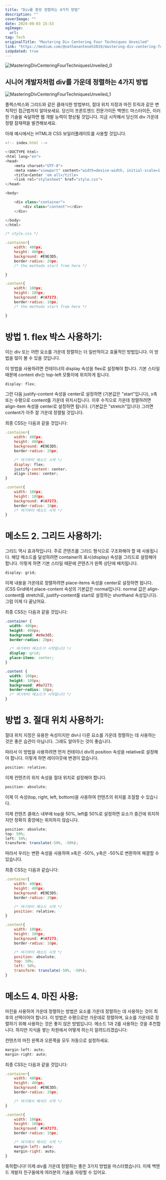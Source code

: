```yaml
---
title: "Div를 중앙 정렬하는 4가지 방법"
description: ""
coverImage: ""
date: 2024-08-03 15:53
ogImage: 
  url: 
tag: Tech
originalTitle: "Mastering Div Centering Four Techniques Unveiled"
link: "https://medium.com/@nathananteneh2019/mastering-div-centering-four-techniques-unveiled-cb5e57715442"
isUpdated: true
---
```






![MasteringDivCenteringFourTechniquesUnveiled_0](/assets/img/MasteringDivCenteringFourTechniquesUnveiled_0.png)

## 시니어 개발자처럼 div를 가운데 정렬하는 4가지 방법

![MasteringDivCenteringFourTechniquesUnveiled_1](/assets/img/MasteringDivCenteringFourTechniquesUnveiled_1.png)

플렉스박스와 그리드와 같은 클래식한 방법부터, 절대 위치 지정과 마진 트릭과 같은 변칙적인 접근법까지 알아보세요. 당신이 프론트엔드 전문가이든 백엔드 마스터이든, 이러한 기술을 숙달하면 웹 개발 능력이 향상될 것입니다. 지금 시작해서 당신의 div 가운데 정렬 잠재력을 발견해보세요.

<div class="content-ad"></div>

아래 예시에서는 HTML과 CSS 보일러플레이트를 사용할 것입니다.

```js
<!-- index.html -->

<!DOCTYPE html>
<html lang="en">
<head>
    <meta charset="UTF-8">
    <meta name="viewport" content="width=device-width, initial-scale=1.0">
    <title>Center 'em all</title>
    <link rel="stylesheet" href="style.css">
</head>

<body>

    <div class="container">
        <div class="content"></div>
    </div>

</body>
</html>
```

```js
/* style.css */

.container{
    width: 400px;
    height: 400px;
    background: #E9E3D5;
    border-radius: 20px;
    /* the methods start from here */

}

.content{
    width: 100px;
    height: 100px;
    background: #0A7273;
    border-radius: 10px;
    /* the methods start from here */

}
```

# 방법 1. flex 박스 사용하기:

<div class="content-ad"></div>

이는 div 또는 어떤 요소를 가운데 정렬하는 더 일반적이고 효율적인 방법입니다. 이 방법을 많이 볼 수 있을 것입니다.

이 방법을 사용하려면 컨테이너의 display 속성을 flex로 설정해야 합니다. 기본 스타일 때문에 content div는 top-left 모퉁이에 위치하게 됩니다.

```js
display: flex;
```

그런 다음 justify-content 속성을 center로 설정하면 (기본값은 "start"입니다), x축 또는 수평으로 content를 가운데 위치시킵니다. 이후 수직으로 가운데 정렬하려면 align-item 속성을 center로 설정하면 됩니다. (기본값은 "stretch"입니다) 그러면 content가 아주 잘 가운데 정렬될 것입니다.

<div class="content-ad"></div>

최종 CSS는 다음과 같을 것입니다:

```js
.container{
    width: 400px;
    height: 400px;
    background: #E9E3D5;
    border-radius: 20px;

    /* 여기부터 메소드 시작 */
    display: flex;
    justify-content: center;
    align-items: center;
}

.content{
    width: 100px;
    height: 100px;
    background: #0A7273;
    border-radius: 10px;
    /* 여기부터 메소드 시작 */
}
```

# 메소드 2. 그리드 사용하기:

그리드 역시 효과적입니다. 주로 콘텐츠를 그리드 형식으로 구조화해야 할 때 사용됩니다. 해당 메소드를 달성하려면 container의 표시(display) 속성을 그리드로 설정해야 합니다. 이렇게 하면 기본 스타일 때문에 콘텐츠가 왼쪽 상단에 배치됩니다.

<div class="content-ad"></div>

```css
display: grid;
```

이제 내용을 가운데로 정렬하려면 place-items 속성을 center로 설정하면 됩니다.
(CSS Grid에서 place-content 속성의 기본값은 normal입니다. normal 값은 align-content를 stretch로, justify-content를 start로 설정하는 shorthand 속성입니다). 그럼 이제 다 끝났어요.

최종 CSS는 다음과 같을 것입니다:

```css
.container {
  width: 400px;
  height: 400px;
  background: #e9e3d5;
  border-radius: 20px;

  /* 여기부터 메소드가 시작됩니다 */
  display: grid;
  place-items: center;
}

.content {
  width: 100px;
  height: 100px;
  background: #0a7273;
  border-radius: 10px;
  /* 여기부터 메소드가 시작됩니다 */
}
```

<div class="content-ad"></div>

# 방법 3. 절대 위치 사용하기:

절대 위치 지정은 유용한 속성이지만 div나 다른 요소를 가운데 정렬하는 데 사용하는 것은 좋은 습관이 아닙니다. 그래도 알아두는 것이 좋습니다.

따라서 이 방법을 사용하려면 먼저 컨테이너 div의 position 속성을 relative로 설정해야 합니다. 이렇게 하면 레이아웃에 변경이 없습니다.

```js
position: relative;
```

<div class="content-ad"></div>

이제 컨텐츠의 위치 속성을 절대 위치로 설정해야 합니다.

```js
position: absolute;
```

이제 이 속성(top, right, left, bottom)을 사용하여 컨텐츠의 위치를 조절할 수 있습니다.

이제 컨텐츠 클래스 내부에 top을 50%, left를 50%로 설정하면 요소가 중간에 위치하지만 정확히 중앙에는 위치하지 않습니다.

<div class="content-ad"></div>

```js
position: absolute;
top: 50%;
left: 50%;
transform: translate(-50%, -50%);
```

따라서 우리는 변환 속성을 사용하여 x축은 -50%, y축은 -50%로 변환하여 해결할 수 있습니다.

최종 CSS는 다음과 같습니다:

<div class="content-ad"></div>

```js
.container{
    width: 400px;
    height: 400px;
    background: #E9E3D5;
    border-radius: 20px;

    /* 여기부터 메소드 시작 */
    position: relative;
}

.content{
    width: 100px;
    height: 100px;
    background: #0A7273;
    border-radius: 10px;

    /* 여기부터 메소드 시작 */
    position: absolute;
    top: 50%;
    left: 50%;
    transform: translate(-50%, -50%);
}
```

# 메소드 4. 마진 사용:

마진을 사용하여 가운데 정렬하는 방법은 요소를 가운데 정렬하는 데 사용하는 것이 최후의 선택이어야 합니다. 이 방법은 수평으로만 가운데로 정렬하며, 요소를 가운데로 정렬하기 위해 사용하는 것은 좋지 않은 방법입니다. 메소드 1과 2를 사용하는 것을 추천합니다. 하지만 지식을 쌓는 차원에서 어떻게 하는지 알려드리겠습니다:

컨텐츠의 마진 왼쪽과 오른쪽을 모두 자동으로 설정하세요.

<div class="content-ad"></div>

```js
margin-left: auto;
margin-right: auto;
```

최종 CSS는 다음과 같을 것입니다:

```js
.container{
    width: 400px;
    height: 400px;
    background: #E9E3D5;
    border-radius: 20px;

    /* 여기에서 메서드 시작 */
}

.content{
    width: 100px;
    height: 100px;
    background: #0A7273;
    border-radius: 10px;

    /* 여기에서 메서드 시작 */
    margin-left: auto;
    margin-right: auto;
}
```

축하합니다! 이제 div를 가운데 정렬하는 좋은 3가지 방법을 마스터했습니다. 이제 백엔드 개발자 친구들에게 여러분의 기술을 자랑할 수 있어요.

